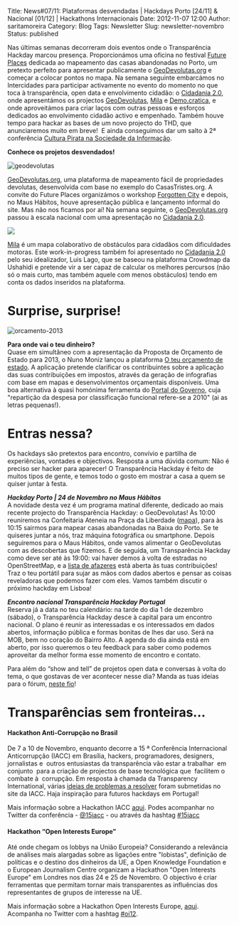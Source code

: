 Title: News#07/11: Plataformas desvendadas | Hackdays Porto [24/11] & Nacional [01/12] | Hackathons Internacionais
Date: 2012-11-07 12:00
Author: saritamoreira
Category: Blog
Tags: Newsletter
Slug: newsletter-novembro
Status: published

Nas últimas semanas decorreram dois eventos onde o Transparência Hackday marcou presença. Proporcionámos uma oficina no festival [Future Places](http://futureplaces.org) dedicada ao mapeamento das casas abandonadas no Porto, um pretexto perfeito para apresentar publicamente o [GeoDevolutas.org](http://GeoDevolutas.org) e começar a colocar pontos no mapa. Na semana seguinte embarcámos no Intercidades para participar activamente no evento do momento no que toca à transparência, open data e envolvimento cidadão: o [Cidadania 2.0](http://cidadania20.com), onde apresentámos os projectos [GeoDevolutas](http://cidadania20.com/2012/09/26/geodevolutas/), [Mila](http://cidadania20.com/2012/09/26/mila/) e [Demo.cratica](http://cidadania20.com/2012/08/30/confirmada-participacao-demo-cratica/), e onde aproveitámos para criar laços com outras pessoas e esforços dedicados ao envolvimento cidadão activo e empenhado. Também houve tempo para hackar as bases de um novo projecto do THD, que anunciaremos muito em breve!  E ainda conseguimos dar um salto à 2ª conferência [Cultura Pirata na Sociedade da Informação](https://culturapirata2012.wordpress.com/).

**Conhece os projetos desvendados!**

![](http://www.transparenciahackday.org/wp-content/uploads/2012/11/geodevolutas.png "geodevolutas")

[GeoDevolutas.org](http://GeoDevolutas.org), uma plataforma de mapeamento fácil de propriedades devolutas, desenvolvida com base no exemplo do CasasTristes.org. A convite do Future Places organizámos o workshop [Forgotten City](http://futureplaces.org/labs/2012-forgotten-city/) e depois, no Maus Hábitos, houve apresentação pública e lançamento informal do site. Mas não nos ficamos por aí! Na semana seguinte, o [GeoDevolutas.org](http://GeoDevolutas.org) passou à escala nacional com uma apresentação no [Cidadania 2.0](http://cidadania20.com/2012/09/26/geodevolutas/).

![](http://www.transparenciahackday.org/wp-content/uploads/2012/11/mila.png)

[Mila](http://www.mila.crowdmap.com/) é um mapa colaborativo de obstáculos para cidadãos com dificuldades motoras. Este work-in-progress também foi apresentado no [Cidadania 2.0](http://cidadania20.com/2012/09/26/mila/) pelo seu idealizador, Luis Lago, que se baseou na plataforma Crowdmap da Ushahidi e pretende vir a ser capaz de calcular os melhores percursos (não só o mais curto, mas também aquele com menos obstáculos) tendo em conta os dados inseridos na plataforma.


Surprise, surprise!
===================

![](http://www.transparenciahackday.org/wp-content/uploads/2012/11/orcamento-2013.png "orcamento-2013")

**Para onde vai o teu dinheiro?**  
Quase em simultâneo com a apresentação da Proposta de Orçamento de Estado para 2013, o Nuno Moniz lançou a plataforma [O teu orçamento de estado](http://www.nunomoniz.com/orcamento2013/). A aplicação pretende clarificar os contribuintes sobre a aplicação das suas contribuições em impostos, através da geração de infografias com base em mapas e desenvolvimentos orçamentais disponíveis. Uma boa alternativa à quasi homónima ferramenta do [Portal do Governo](http://www.portugal.gov.pt/pt/para-onde-vao-os-seus-impostos.aspx), cuja "repartição da despesa por classificação funcional refere-se a 2010" (ai as letras pequenas!).

Entras nessa?
==========================================

Os hackdays são pretextos para encontro, convívio e partilha de experiências, vontades e objectivos. Resposta a uma dúvida comum: Não é preciso ser hacker para aparecer! O Transparência Hackday é feito de muitos tipos de gente, e temos todo o gosto em mostrar a casa a quem se quiser juntar à festa.

***Hackday Porto \| 24 de Novembro no Maus Hábitos***  
A novidade desta vez é um programa matinal diferente, dedicado ao mais recente projecto do Transparência Hackday: o GeoDevolutas! Às 10:00 reuniremos na Confeitaria Ateneia na Praça da Liberdade ([mapa](http://goo.gl/maps/mKdsf)), para às 10:15 sairmos para mapear casas abandonadas na Baixa do Porto. Se te quiseres juntar a nós, traz máquina fotográfica ou smartphone. Depois seguiremos para o Maus Hábitos, onde vamos alimentar o GeoDevolutas com as descobertas que fizemos. E de seguida, um Transparência Hackday como deve ser até às 19:00: vai haver demos à volta de estradas no OpenStreetMap, e a [lista de afazeres](http://transparenciahackday.org/forum/discussion/15/transparencia-hackday-dia-24-de-novembro) está aberta às tuas contribuições! Traz o teu portátil para sujar as mãos com dados abertos e pensar as coisas reveladoras que podemos fazer com eles. Vamos também discutir o próximo hackday em Lisboa!

***Encontro nacional Transparência Hackday Portugal***  
Reserva já a data no teu calendário: na tarde do dia 1 de dezembro (sábado), o Transparência Hackday desce à capital para um encontro nacional. O plano é reunir as interessadas e os interessados em dados abertos, informação pública e formas bonitas de lhes dar uso. Será na MOB, bem no coração do Bairro Alto. A agenda do dia ainda está em aberto, por isso queremos o teu feedback para saber como podemos aproveitar da melhor forma esse momento de encontro e contato.

Para além do “show and tell” de projetos open data e conversas à volta do tema, o que gostavas de ver acontecer nesse dia? Manda as tuas ideias para o fórum, [neste fio](http://transparenciahackday.org/forum/discussion/11/encontro-em-lisboa-dia-1-de-dezembro)!

Transparências sem fronteiras...
=============================================================

#### **Hackathon Anti-Corrupção no Brasil**

De 7 a 10 de Novembro, enquanto decorre a 15 ª Conferência Internacional Anticorrupção (IACC) em Brasília, hackers, programadores, designers,  jornalistas e  outros entusiastas da transparência vão estar a trabalhar  em conjunto  para a criação de projectos de base tecnológica que  facilitem o combate à  corrupção. Em resposta à chamada da Transparency International, várias [ideias de problemas a resolver](http://15iacc.org/blog/category/iacc-hackathon/) foram submetidas no site da IACC. Haja inspiração para futuros hackdays em Portugal!

Mais informação sobre a Hackathon IACC [aqui](http://15iacc.org/get-involved/iacc-hackathon/). Podes acompanhar no Twitter da conferência - [\@15iacc](https://twitter.com/15iacc) - ou através da hashtag [\#15iacc](https://twitter.com/search?q=%23IACC&src=hash)

#### **Hackathon “Open Interests Europe”**

Até onde chegam os lobbys na União Europeia? Considerando a relevância de análises mais alargadas sobre as ligações entre "lobistas", definição de políticas e o destino dos dinheiros da UE, a Open Knowledge Foundation e o European Journalism Centre organizam a Hackathon "Open Interests Europe" em Londres nos dias 24 e 25 de Novembro. O objectivo é criar ferramentas que permitam tornar mais transparentes as influências dos representantes de grupos de interesse na UE.

Mais informação sobre a Hackathon Open Interests Europe, [aqui](http://okfnlabs.org/events/hackdays/lobbying.html). Acompanha no Twitter com a hashtag [\#oi12](https://twitter.com/search?q=%23oi12&src=hash).

